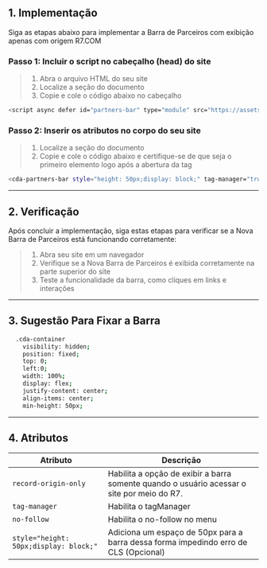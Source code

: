 ## 1. Implementação

Siga as etapas abaixo para implementar a Barra de Parceiros com exibição apenas com origem R7.COM

### Passo 1: Incluir o script no cabeçalho (head) do site

> 1. Abra o arquivo HTML do seu site<br>
> 2. Localize a seção <head> do documento<br>
> 3. Copie e cole o código abaixo no cabeçalho

```sh
<script async defer id="partners-bar" type="module" src="https://assets.r7.com/cda-partners-bar/cda-partners-bar/cda-partners-bar.esm.js"></script>
```
### Passo 2: Inserir os atributos no corpo <body> do seu site
    
> 1. Localize a seção <body> do documento<br>
> 2. Copie e cole o código abaixo e certifique-se de que seja o primeiro elemento logo após a abertura da tag
    
```sh
<cda-partners-bar style="height: 50px;display: block;" tag-manager="true" record-origin-only="true" no-follow='false'></cda-partners-bar>
```
---
## 2. Verificação

Após concluir a implementação, siga estas etapas para verificar se a Nova Barra de Parceiros está funcionando corretamente:

> 1. Abra seu site em um navegador<br>
> 2. Verifique se a Nova Barra de Parceiros é exibida corretamente na parte superior do site<br>
> 3. Teste a funcionalidade da barra, como cliques em links e interações
---
## 3. Sugestão Para Fixar a Barra
```sh
  .cda-container
    visibility: hidden;
    position: fixed;
    top: 0;
    left:0;
    width: 100%;
    display: flex;
    justify-content: center;
    align-items: center;
    min-height: 50px;
```
---
## 4. Atributos

| Atributo                                | Descrição                                                                                   |
| --------------------------------------- | ------------------------------------------------------------------------------------------- |
| `record-origin-only`                    | Habilita a opção de exibir a barra somente quando o usuário acessar o site por meio do R7.  |
| `tag-manager`                           | Habilita o tagManager                                                                       |
| `no-follow`                             | Habilita o no-follow no menu                                                                |
| `style="height: 50px;display: block;"`  | Adiciona um espaço de 50px para a barra dessa forma impedindo erro de CLS (Opcional)        |
